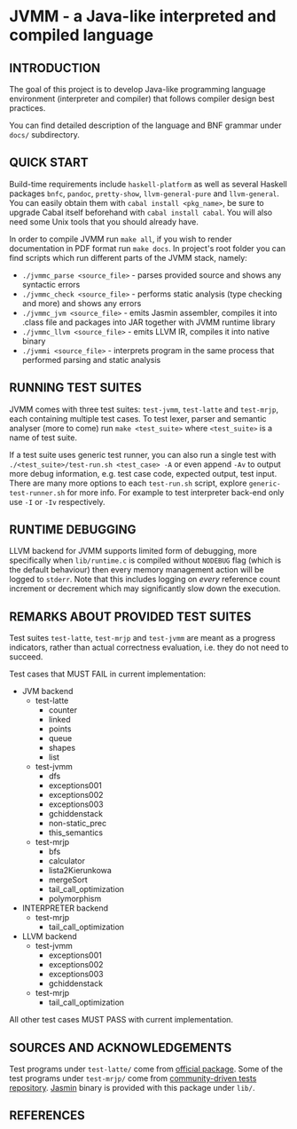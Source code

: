 JVMM - a Java-like interpreted and compiled language
====================================================

INTRODUCTION
------------
The goal of this project is to develop Java-like programming language environment (interpreter and compiler) that
follows compiler design best practices.

You can find detailed description of the language and BNF grammar under `docs/` subdirectory.

QUICK START
-----------
Build-time requirements include `haskell-platform` as well as several Haskell packages `bnfc`, `pandoc`, `pretty-show`,
`llvm-general-pure` and `llvm-general`.
You can easily obtain them with `cabal install <pkg_name>`, be sure to upgrade Cabal itself beforehand with `cabal
install cabal`.
You will also need some Unix tools that you should already have.

In order to compile JVMM run `make all`, if you wish to render documentation in PDF format run `make docs`.
In project's root folder you can find scripts which run different parts of the JVMM stack, namely:
+   `./jvmmc_parse <source_file>` - parses provided source and shows any syntactic errors
+   `./jvmmc_check <source_file>` - performs static analysis (type checking and more) and shows any errors
+   `./jvmmc_jvm <source_file>` - emits Jasmin assembler, compiles it into .class file and packages into JAR
    together with JVMM runtime library
+   `./jvmmc_llvm <source_file>` - emits LLVM IR, compiles it into native binary
+   `./jvmmi <source_file>` - interprets program in the same process that performed parsing and static analysis

RUNNING TEST SUITES
-------------------
JVMM comes with three test suites: `test-jvmm`, `test-latte` and `test-mrjp`, each containing multiple test cases.
To test lexer, parser and semantic analyser (more to come) run `make <test_suite>` where `<test_suite>` is a name of
test suite.

If a test suite uses generic test runner, you can also run a single test with `./<test_suite>/test-run.sh <test_case>
-A` or even append `-Av` to output more debug information, e.g. test case code, expected output, test input. There are
many more options to each `test-run.sh` script, explore `generic-test-runner.sh` for more info.
For example to test interpreter back-end only use `-I` or `-Iv` respectively.

RUNTIME DEBUGGING
-----------------
LLVM backend for JVMM supports limited form of debugging, more specifically when `lib/runtime.c` is compiled without
`NODEBUG` flag (which is the default behaviour) then every memory management action will be logged to `stderr`.
Note that this includes logging on _every_ reference count increment or decrement which may significantly slow down the
execution.

REMARKS ABOUT PROVIDED TEST SUITES
----------------------------------
Test suites `test-latte`, `test-mrjp` and `test-jvmm` are meant as a progress indicators, rather than actual correctness
evaluation, i.e. they do not need to succeed.

Test cases that MUST FAIL in current implementation:
+   JVM backend
    *   test-latte
        -   counter
        -   linked
        -   points
        -   queue
        -   shapes
        -   list
    *   test-jvmm
        -   dfs
        -   exceptions001
        -   exceptions002
        -   exceptions003
        -   gchiddenstack
        -   non-static_prec
        -   this_semantics
    *   test-mrjp
        -   bfs
        -   calculator
        -   lista2Kierunkowa
        -   mergeSort
        -   tail_call_optimization
        -   polymorphism
+   INTERPRETER backend
    *   test-mrjp
        -   tail_call_optimization
+   LLVM backend
    *   test-jvmm
        -   exceptions001
        -   exceptions002
        -   exceptions003
        -   gchiddenstack
    *   test-mrjp
        -   tail_call_optimization

All other test cases MUST PASS with current implementation.

SOURCES AND ACKNOWLEDGEMENTS
----------------------------
Test programs under `test-latte/` come from [official package][1].
Some of the test programs under `test-mrjp/` come from [community-driven tests repository][2].
[Jasmin][3] binary is provided with this package under `lib/`.

REFERENCES
----------
[1]: http://www.mimuw.edu.pl/~ben/Zajecia/Mrj2012/Latte/
[2]: https://github.com/tomwys/mrjp-tests
[3]: http://jasmin.sourceforge.net/

